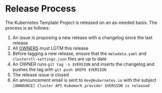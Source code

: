 # Release Process

The Kubernetes Template Project is released on an as-needed basis. The process is as follows:

1. An issue is proposing a new release with a changelog since the last release
1. All [OWNERS](OWNERS) must LGTM this release
1. Before tagging a new release, ensure that the `metadata.yaml` and `clusterctl-settings.json` files are up to date
1. An OWNER runs `git tag -s $VERSION` and inserts the changelog and pushes the tag with `git push $REPO $VERSION`
1. The release issue is closed
1. An announcement email is sent to `dev@kubernetes.io` with the subject `[ANNOUNCE] Cluster API Kubemark provider $VERSION is released`
